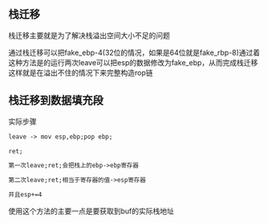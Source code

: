 ## 栈迁移

栈迁移主要就是为了解决栈溢出空间大小不足的问题

通过栈迁移可以把fake_ebp-4(32位的情况，如果是64位就是fake_rbp-8)通过着这种方法是的运行两次leave可以把esp的数据修改为fake_ebp，从而完成栈迁移这样就是在溢出不住的情况下来完整构造rop链

## 栈迁移到数据填充段

实际步骤

```tex
leave -> mov esp,ebp;pop ebp;

ret;

第一次leave;ret;会把栈上的ebp->ebp寄存器

第二次leave;ret;相当于寄存器的值->esp寄存器

并且esp+=4
```

使用这个方法的主要一点是要获取到buf的实际栈地址

